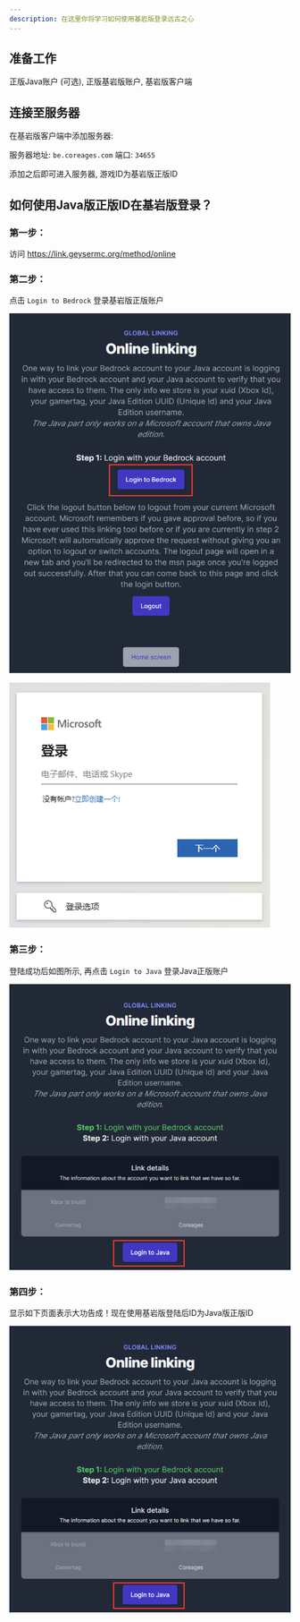 ```yaml
---
description: 在这里你将学习如何使用基岩版登录远古之心
---
```


## 准备工作

正版Java账户 (可选), 正版基岩版账户, 基岩版客户端

## 连接至服务器

在基岩版客户端中添加服务器:

服务器地址: `be.coreages.com` 端口: `34655`

添加之后即可进入服务器, 游戏ID为基岩版正版ID

## 如何使用Java版正版ID在基岩版登录？
### 第一步：
访问 https://link.geysermc.org/method/online

### 第二步：
点击 `Login to Bedrock` 登录基岩版正版账户

![account-link-1.png](../.gitbook/images/geyser/account-link-1.png)

![account-link-1.png](../.gitbook/images/geyser/account-link-2.png)

### 第三步：
登陆成功后如图所示, 再点击 `Login to Java` 登录Java正版账户

![account-link-1.png](../.gitbook/images/geyser/account-link-3.png)

### 第四步：
显示如下页面表示大功告成！现在使用基岩版登陆后ID为Java版正版ID

![account-link-1.png](../.gitbook/images/geyser/account-link-3.png)